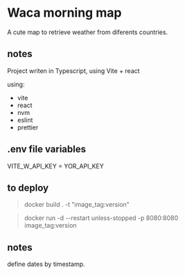 # Waca morning map

A cute map to retrieve weather from diferents countries.

## notes
Project writen in Typescript, using Vite + react

using:
- vite
- react
- nvm
- eslint
- prettier

## .env file variables

VITE_W_API_KEY = YOR_API_KEY

## to deploy

> docker build . -t "image_tag:version" 

> docker run -d --restart unless-stopped -p 8080:8080 image_tag:version


## notes

define dates by timestamp.

